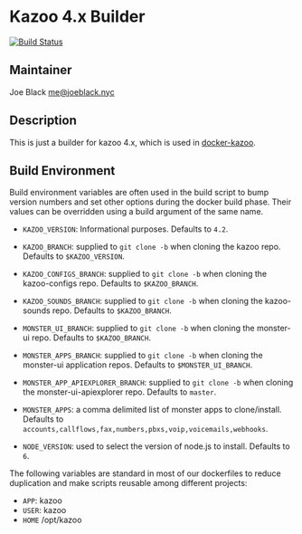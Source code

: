 # Kazoo 4.x Builder
[![Build Status](https://travis-ci.org/telephoneorg/kazoo-builder.svg?branch=master)](https://travis-ci.org/telephoneorg/kazoo-builder)


## Maintainer
Joe Black <me@joeblack.nyc>


## Description
This is just a builder for kazoo 4.x, which is used in [docker-kazoo](https://github.com/telephoneorg/docker-kazoo).


## Build Environment
Build environment variables are often used in the build script to bump version numbers and set other options during the docker build phase.  Their values can be overridden using a build argument of the same name.

* `KAZOO_VERSION`: Informational purposes. Defaults to `4.2`.

* `KAZOO_BRANCH`: supplied to `git clone -b` when cloning the kazoo repo. Defaults to `$KAZOO_VERSION`.

* `KAZOO_CONFIGS_BRANCH`: supplied to `git clone -b` when cloning the kazoo-configs repo. Defaults to `$KAZOO_BRANCH`.

* `KAZOO_SOUNDS_BRANCH`: supplied to `git clone -b` when cloning the kazoo-sounds repo. Defaults to `$KAZOO_BRANCH`.

* `MONSTER_UI_BRANCH`: supplied to `git clone -b` when cloning the monster-ui repo. Defaults to `$KAZOO_BRANCH`.

* `MONSTER_APPS_BRANCH`: supplied to `git clone -b` when cloning the monster-ui application repos. Defaults to `$MONSTER_UI_BRANCH`.

* `MONSTER_APP_APIEXPLORER_BRANCH`: supplied to `git clone -b` when cloning the monster-ui-apiexplorer repo. Defaults to `master`.

* `MONSTER_APPS`: a comma delimited list of monster apps to clone/install.  Defaults to `accounts,callflows,fax,numbers,pbxs,voip,voicemails,webhooks`.

* `NODE_VERSION`: used to select the version of node.js to install. Defaults to `6`.

The following variables are standard in most of our dockerfiles to reduce duplication and make scripts reusable among different projects:

* `APP`: kazoo
* `USER`: kazoo
* `HOME` /opt/kazoo

